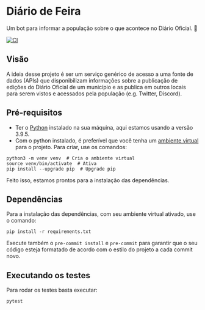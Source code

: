 # Diário de Feira

Um bot para informar a população sobre o que acontece no Diário Oficial. 📰

[![CI](https://github.com/DadosAbertosDeFeira/diario-de-feira/actions/workflows/cicd.yml/badge.svg)](https://github.com/DadosAbertosDeFeira/diario-de-feira/actions/workflows/cicd.yml)

## Visão

A ideia desse projeto é ser um serviço genérico
de acesso a uma fonte de dados (APIs) que disponibilizam informações
sobre a publicação de edições do Diário Oficial de um município e as
publica em outros locais para serem vistos e acessados pela população
(e.g. Twitter, Discord).

## Pré-requisitos

- Ter o [Python](https://www.python.org/downloads/) instalado na sua máquina, aqui estamos usando a versão 3.9.5.
- Com o python instalado, é preferível que você tenha um [ambiente virtual](https://docs.python.org/pt-br/3/tutorial/venv.html) para o projeto. Para criar, use os comandos:

```
python3 -m venv venv  # Cria o ambiente virtual
source venv/bin/activate  # Ativa
pip install --upgrade pip  # Upgrade pip
```

Feito isso, estamos prontos para a instalação das dependências.

## Dependências

Para a instalação das dependências, com seu ambiente virtual ativado, use o comando:

```
pip install -r requirements.txt
```

Execute também o `pre-commit install` e `pre-commit` para garantir que o seu código esteja formatado
de acordo com o estilo do projeto a cada commit novo.

## Executando os testes

Para rodar os testes basta executar:

```
pytest
```
